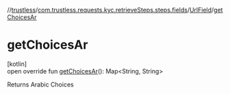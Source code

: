 //[trustless](../../../index.md)/[com.trustless.requests.kyc.retrieveSteps.steps.fields](../index.md)/[UrlField](index.md)/[getChoicesAr](get-choices-ar.md)

# getChoicesAr

[kotlin]\
open override fun [getChoicesAr](get-choices-ar.md)(): Map&lt;String, String&gt;

Returns Arabic Choices
